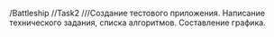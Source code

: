/Battleship
//Task2
///Создание тестового приложения. Написание технического задания, списка алгоритмов. Составление графика.